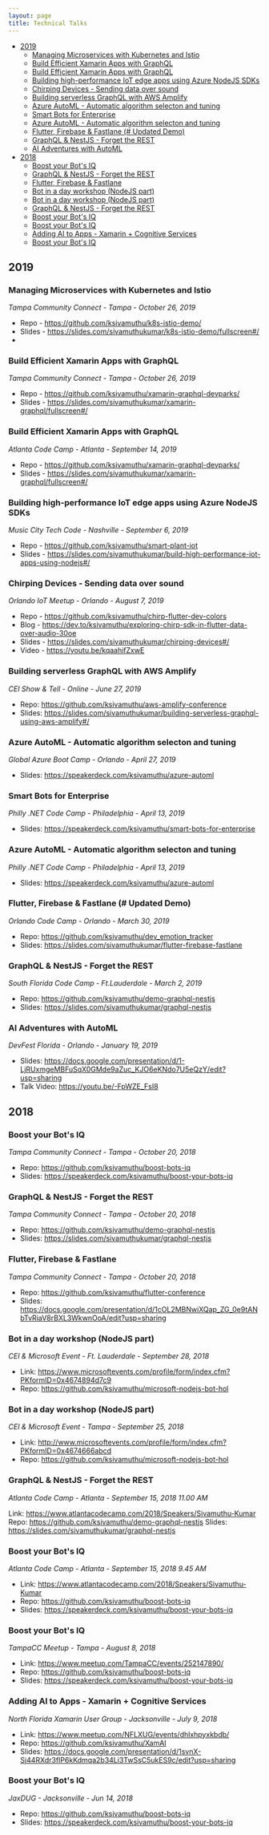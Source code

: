 ```yaml
---
layout: page
title: Technical Talks
---
```

- [2019](#2019)
  - [Managing Microservices with Kubernetes and Istio](#managing-microservices-with-kubernetes-and-istio)
  - [Build Efficient Xamarin Apps with GraphQL](#build-efficient-xamarin-apps-with-graphql)
  - [Build Efficient Xamarin Apps with GraphQL](#build-efficient-xamarin-apps-with-graphql-1)
  - [Building high-performance IoT edge apps using Azure NodeJS SDKs](#building-high-performance-iot-edge-apps-using-azure-nodejs-sdks)
  - [Chirping Devices - Sending data over sound](#chirping-devices---sending-data-over-sound)
  - [Building serverless GraphQL with AWS Amplify](#building-serverless-graphql-with-aws-amplify)
  - [Azure AutoML - Automatic algorithm selecton and tuning](#azure-automl---automatic-algorithm-selecton-and-tuning)
  - [Smart Bots for Enterprise](#smart-bots-for-enterprise)
  - [Azure AutoML - Automatic algorithm selecton and tuning](#azure-automl---automatic-algorithm-selecton-and-tuning-1)
  - [Flutter, Firebase & Fastlane (# Updated Demo)](#flutter-firebase--fastlane--updated-demo)
  - [GraphQL & NestJS - Forget the REST](#graphql--nestjs---forget-the-rest)
  - [AI Adventures with AutoML](#ai-adventures-with-automl)
- [2018](#2018)
  - [Boost your Bot's IQ](#boost-your-bots-iq)
  - [GraphQL & NestJS - Forget the REST](#graphql--nestjs---forget-the-rest-1)
  - [Flutter, Firebase & Fastlane](#flutter-firebase--fastlane)
  - [Bot in a day workshop (NodeJS part)](#bot-in-a-day-workshop-nodejs-part)
  - [Bot in a day workshop (NodeJS part)](#bot-in-a-day-workshop-nodejs-part-1)
  - [GraphQL & NestJS - Forget the REST](#graphql--nestjs---forget-the-rest-2)
  - [Boost your Bot's IQ](#boost-your-bots-iq-1)
  - [Boost your Bot's IQ](#boost-your-bots-iq-2)
  - [Adding AI to Apps - Xamarin + Cognitive Services](#adding-ai-to-apps---xamarin--cognitive-services)
  - [Boost your Bot's IQ](#boost-your-bots-iq-3)


## 2019

### Managing Microservices with Kubernetes and Istio
*Tampa Community Connect - Tampa - October 26, 2019*

- Repo - <https://github.com/ksivamuthu/k8s-istio-demo/>
- Slides - <https://slides.com/sivamuthukumar/k8s-istio-demo/fullscreen#/>
- 
### Build Efficient Xamarin Apps with GraphQL
*Tampa Community Connect - Tampa - October 26, 2019*

- Repo - <https://github.com/ksivamuthu/xamarin-graphql-devparks/>
- Slides - <https://slides.com/sivamuthukumar/xamarin-graphql/fullscreen#/>

### Build Efficient Xamarin Apps with GraphQL
*Atlanta Code Camp - Atlanta - September 14, 2019*

- Repo - <https://github.com/ksivamuthu/xamarin-graphql-devparks/>
- Slides - <https://slides.com/sivamuthukumar/xamarin-graphql/fullscreen#/>

### Building high-performance IoT edge apps using Azure NodeJS SDKs
*Music City Tech Code - Nashville - September 6, 2019*

- Repo - <https://github.com/ksivamuthu/smart-plant-iot>
- Slides - <https://slides.com/sivamuthukumar/build-high-performance-iot-apps-using-nodejs#/>

### Chirping Devices - Sending data over sound
*Orlando IoT Meetup - Orlando - August 7, 2019*

- Repo - <https://github.com/ksivamuthu/chirp-flutter-dev-colors>
- Blog - <https://dev.to/ksivamuthu/exploring-chirp-sdk-in-flutter-data-over-audio-30oe>
- Slides - <https://slides.com/sivamuthukumar/chirping-devices#/>
- Video - <https://youtu.be/kqaahifZxwE>
  
### Building serverless GraphQL with AWS Amplify
*CEI Show & Tell - Online - June 27, 2019*

- Repo: <https://github.com/ksivamuthu/aws-amplify-conference>
- Slides: <https://slides.com/sivamuthukumar/building-serverless-graphql-using-aws-amplify#/>

### Azure AutoML - Automatic algorithm selecton and tuning
*Global Azure Boot Camp - Orlando - April 27, 2019*

- Slides: <https://speakerdeck.com/ksivamuthu/azure-automl>

### Smart Bots for Enterprise
*Philly .NET Code Camp - Philadelphia - April 13, 2019*

- Slides: <https://speakerdeck.com/ksivamuthu/smart-bots-for-enterprise>

### Azure AutoML - Automatic algorithm selecton and tuning
*Philly .NET Code Camp - Philadelphia - April 13, 2019*

- Slides: <https://speakerdeck.com/ksivamuthu/azure-automl>

### Flutter, Firebase & Fastlane (# Updated Demo)
*Orlando Code Camp - Orlando - March 30, 2019*

- Repo: <https://github.com/ksivamuthu/dev_emotion_tracker>
- Slides: <https://slides.com/sivamuthukumar/flutter-firebase-fastlane>

### GraphQL & NestJS - Forget the REST
*South Florida Code Camp - Ft.Lauderdale - March 2, 2019*

- Repo: <https://github.com/ksivamuthu/demo-graphql-nestjs>
- Slides: <https://slides.com/sivamuthukumar/graphql-nestjs>

### AI Adventures with AutoML
*DevFest Florida - Orlando - January 19, 2019*

- Slides: <https://docs.google.com/presentation/d/1-LjRUxmgeMBFuSqX0GMde9aZuc_KJO6eKNdo7U5eQzY/edit?usp=sharing>
- Talk Video: <https://youtu.be/-FpWZE_FsI8>

## 2018
### Boost your Bot's IQ
*Tampa Community Connect - Tampa - October 20, 2018*

- Repo: <https://github.com/ksivamuthu/boost-bots-iq>
- Slides: <https://speakerdeck.com/ksivamuthu/boost-your-bots-iq>

### GraphQL & NestJS - Forget the REST
*Tampa Community Connect - Tampa - October 20, 2018*

- Repo: <https://github.com/ksivamuthu/demo-graphql-nestjs>
- Slides: <https://slides.com/sivamuthukumar/graphql-nestjs>

### Flutter, Firebase & Fastlane
*Tampa Community Connect - Tampa - October 20, 2018*

- Repo: <https://github.com/ksivamuthu/flutter-conference>
- Slides: <https://docs.google.com/presentation/d/1cOL2MBNwiXQap_ZG_0e9tANbTvRiaV8rBXL3WkwnOoA/edit?usp=sharing>

### Bot in a day workshop (NodeJS part)
*CEI & Microsoft Event - Ft. Lauderdale - September 28, 2018*

- Link: <https://www.microsoftevents.com/profile/form/index.cfm?PKformID=0x4674894d7c9>
- Repo: <https://github.com/ksivamuthu/microsoft-nodejs-bot-hol>

### Bot in a day workshop (NodeJS part)
*CEI & Microsoft Event - Tampa - September 25, 2018*

- Link: <http://www.microsoftevents.com/profile/form/index.cfm?PKformID=0x4674666abcd>
- Repo: <https://github.com/ksivamuthu/microsoft-nodejs-bot-hol>

### GraphQL & NestJS - Forget the REST
*Atlanta Code Camp - Atlanta - September 15, 2018 11.00 AM*

Link: <https://www.atlantacodecamp.com/2018/Speakers/Sivamuthu-Kumar>
Repo: <https://github.com/ksivamuthu/demo-graphql-nestjs>
Slides: <https://slides.com/sivamuthukumar/graphql-nestjs>

### Boost your Bot's IQ
*Atlanta Code Camp - Atlanta - September 15, 2018 9.45 AM*

- Link: <https://www.atlantacodecamp.com/2018/Speakers/Sivamuthu-Kumar>
- Repo: <https://github.com/ksivamuthu/boost-bots-iq>
- Slides: <https://speakerdeck.com/ksivamuthu/boost-your-bots-iq>
  
### Boost your Bot's IQ
*TampaCC Meetup - Tampa - August 8, 2018*

- Link: <https://www.meetup.com/TampaCC/events/252147890/>
- Repo: <https://github.com/ksivamuthu/boost-bots-iq>
- Slides: <https://speakerdeck.com/ksivamuthu/boost-your-bots-iq>


### Adding AI to Apps - Xamarin + Cognitive Services
*North Florida Xamarin User Group - Jacksonville - July 9, 2018*

- Link: <https://www.meetup.com/NFLXUG/events/dhlxhpyxkbdb/>
- Repo: <https://github.com/ksivamuthu/XamAI>
- Slides: <https://docs.google.com/presentation/d/1svnX-Sj44RXdr3fIP6kKdmqa2b34Li3TwSsC5ukES9c/edit?usp=sharing>



### Boost your Bot's IQ
*JaxDUG - Jacksonville - Jun 14, 2018*

- Repo: <https://github.com/ksivamuthu/boost-bots-iq>
- Slides: <https://speakerdeck.com/ksivamuthu/boost-your-bots-iq>

